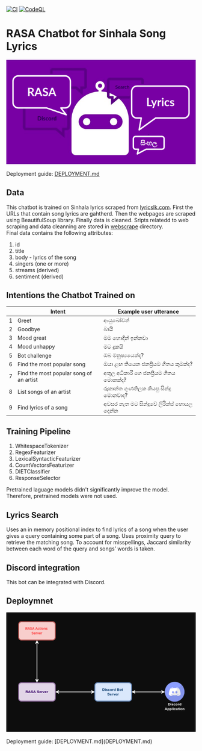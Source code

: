 [![CI](https://github.com/rumeshmadhusanka/rasa-chatbot/actions/workflows/main.yml/badge.svg?branch=master)](https://github.com/rumeshmadhusanka/rasa-chatbot/actions/workflows/main.yml)
[![CodeQL](https://github.com/rumeshmadhusanka/rasa-chatbot/actions/workflows/codeql-analysis.yml/badge.svg)](https://github.com/rumeshmadhusanka/rasa-chatbot/actions/workflows/codeql-analysis.yml)
# RASA Chatbot for Sinhala Song Lyrics
<p align="center">
  <img src="background.png" />
</p>

Deployment guide: [DEPLOYMENT.md](DEPLOYMENT.md)<br>
## Data
This chatbot is trained on Sinhala lyrics scraped from [lyricslk.com](https://lyricslk.com). First the URLs that contain song lyrics are gahtherd. Then the webpages are scraped using BeautifulSoup library. Finally data is cleaned. Sripts relatedd to web scraping and data cleanning are stored in [webscrape](webscrape) directory.<br>
Final data contains the following attributes: 
1. id
2. title 
3. body - lyrics of the song
4. singers (one or more)
5. streams (derived)
6. sentiment (derived)

## Intentions the Chatbot Trained on


| | Intent | Example user utterance|
| ---| --- | ----------- |
|1|Greet|ආයුඛෝවන්|
|2|Goodbye|බායි|
|3|Mood great|මම හොඳින් ඉන්නවා|
|4|Mood unhappy|මට දුකයි|
|5|Bot challenge|ඔබ මනුෂ්‍යයෙක්ද?|
|6|Find the most popular song|ඔයා ළඟ තියෙන ජනප්‍රියම ගීතය කුමක්ද?|
|7|Find the most popular song of an artist|අතුල අධිකාරී ගෙ ජනප්‍රියම ගීතය මොකක්ද?|
|8|List songs of an artist|රූකාන්ත ගුණතිලක කියපු සින්දු මොනවාද?|
|9|Find lyrics of a song|අවසර නැත මට සින්දුවේ ලිරික්ස් හොයල දෙන්න|

## Training Pipeline
1. WhitespaceTokenizer
2. RegexFeaturizer
3. LexicalSyntacticFeaturizer
4. CountVectorsFeaturizer
5. DIETClassifier
6. ResponseSelector

Pretrained laguage models didn't significantly improve the model. Therefore, pretrained models were not used.<br>

## Lyrics Search
Uses an in memory positional index to find lyrics of a song when the user gives a query containing some part of a song. Uses proximity query to retrieve the matching song. To account for misspellings, Jaccard similarity between each word of the query and songs’ words is taken.

## Discord integration
This bot can be integrated with Discord.

## Deploymnet 
<p align="center">
  <img src="deployment.png" />
</p>
Deployment guide: [DEPLOYMENT.md](DEPLOYMENT.md)<br>
